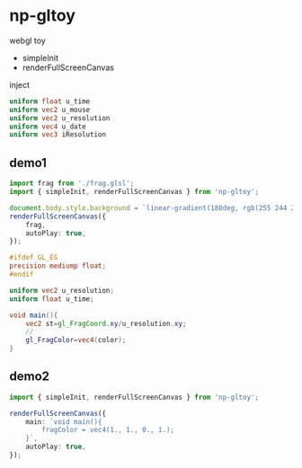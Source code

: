 # np-gltoy

webgl toy

-   simpleInit
-   renderFullScreenCanvas

inject

```glsl
uniform float u_time
uniform vec2 u_mouse
uniform vec2 u_resolution
uniform vec4 u_date
uniform vec3 iResolution
```

## demo1

```typescript
import frag from './frag.glsl';
import { simpleInit, renderFullScreenCanvas } from 'np-gltoy';

document.body.style.background = `linear-gradient(180deg, rgb(255 244 208), rgb(84 203 177))`;
renderFullScreenCanvas({
    frag,
    autoPlay: true,
});
```

```glsl
#ifdef GL_ES
precision mediump float;
#endif

uniform vec2 u_resolution;
uniform float u_time;

void main(){
    vec2 st=gl_FragCoord.xy/u_resolution.xy;
    //
    gl_FragColor=vec4(color);
}

```

## demo2
```typescript
import { simpleInit, renderFullScreenCanvas } from 'np-gltoy';

renderFullScreenCanvas({
    main: `void main(){
        fragColor = vec4(1., 1., 0., 1.);
    }`,
    autoPlay: true,
});
```